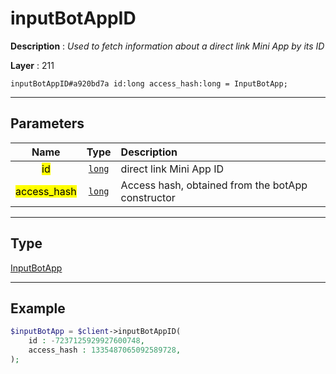# inputBotAppID

**Description** : *Used to fetch information about a direct link Mini App by its ID*

**Layer** : 211

```tl
inputBotAppID#a920bd7a id:long access_hash:long = InputBotApp;
```

---

## Parameters

| Name | Type | Description |
| :---: | :---: | :--- |
| <mark>id</mark> | [`long`](type/long) | direct link Mini App ID |
| <mark>access_hash</mark> | [`long`](type/long) | Access hash, obtained from the botApp constructor |

---

## Type

[InputBotApp](type/InputBotApp)

---

## Example

```php
$inputBotApp = $client->inputBotAppID(
	id : -7237125929927600748,
	access_hash : 1335487065092589728,
);
```